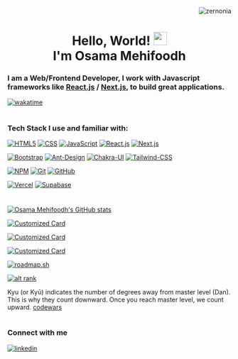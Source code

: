 <p align="right"> <img src="https://komarev.com/ghpvc/?username=osdroidi&label=Profile%20views&color=0e75b6&style=flat" alt="zernonia" /> </p>

<h1 align="center">Hello, World! <img src="https://raw.githubusercontent.com/MartinHeinz/MartinHeinz/master/wave.gif" width="30px"><br>I'm Osama Mehifoodh</h1>

### I am a Web/Frontend Developer, I work with Javascript frameworks like [React.js](https://beta.reactjs.org/) / [Next.js](https://nextjs.org/), to build great applications.

[![wakatime](https://wakatime.com/badge/user/4ca5fb80-dcbc-457c-97b7-3093e097276e.svg)](https://wakatime.com/@4ca5fb80-dcbc-457c-97b7-3093e097276e)
#
### Tech Stack I use and familiar with:

[![HTML5](https://img.shields.io/badge/html5-%23E34F26.svg?style=for-the-badge&logo=html5&logoColor=white)](https://developer.mozilla.org/en-US/docs/Web/HTML)
[![CSS](https://img.shields.io/badge/css3-%231572B6.svg?style=for-the-badge&logo=css3&logoColor=white)](https://developer.mozilla.org/en-US/docs/Web/CSS)
[![JavaScript](https://img.shields.io/badge/JavaScript-yellow?style=for-the-badge&logo=javascript&logoColor=white)](https://developer.mozilla.org/en-US/docs/Web/JavaScript)
[![React.js](https://img.shields.io/badge/react-%2320232a.svg?style=for-the-badge&logo=react&logoColor=white)](https://beta.reactjs.org/)
[![Next.js](https://img.shields.io/badge/Next.js-000000.svg?style=for-the-badge&logo=nextdotjs&logoColor=white)](https://nextjs.org/)

[![Bootstrap](https://img.shields.io/badge/bootstrap-%23563D7C.svg?style=for-the-badge&logo=bootstrap&logoColor=white)](https://getbootstrap.com/)
[![Ant-Design](https://img.shields.io/badge/Ant%20Design-0170FE.svg?style=for-the-badge&logo=Ant-Design&logoColor=white)](https://ant.design/)
[![Chakra-UI](https://img.shields.io/badge/Chakra%20UI-319795.svg?style=for-the-badge&logo=Chakra-UI&logoColor=white)](https://chakra-ui.com/)
[![Tailwind-CSS](https://img.shields.io/badge/Tailwind%20CSS-06B6D4.svg?style=for-the-badge&logo=Tailwind-CSS&logoColor=white)](https://tailwindcss.com/)

[![NPM](https://img.shields.io/badge/NPM-ffffff.svg?style=for-the-badge&logo=npm)](https://docs.npmjs.com/)
[![Git](https://img.shields.io/badge/git-ffffff.svg?style=for-the-badge&logo=git)](https://git-scm.com/doc)
[![GitHub](https://img.shields.io/badge/github-ffffff.svg?style=for-the-badge&logo=github&logoColor=%23000000)](https://github.com/OsDroidi/)

[![Vercel](https://img.shields.io/badge/vercel-%23000000.svg?style=for-the-badge&logo=vercel&logoColor=white)](https://vercel.com/)
[![Supabase](https://img.shields.io/badge/Supabase-3ECF8E?style=for-the-badge&logo=supabase&logoColor=white)](https://supabase.com/)

#
[![Osama Mehifoodh's GitHub stats](https://awesome-github-stats.azurewebsites.net/user-stats/osdroidi?cardType=level&theme=react)](https://github.com/OsDroidi/)

[![Customized Card](https://github-readme-stats.vercel.app/api/pin?username=osdroidi&repo=simple-e-commerce-react-js&title_color=fff&icon_color=f9f9f9&text_color=9f9f9f&bg_color=151515&show_owner=true)](https://github.com/OsDroidi/simple-e-commerce-react-js)

[![Customized Card](https://github-readme-stats.vercel.app/api/pin?username=osdroidi&repo=case-converter-pro&title_color=fff&icon_color=f9f9f9&text_color=9f9f9f&bg_color=151515&show_owner=true)](https://github.com/OsDroidi/case-converter-pro)

[![Customized Card](https://github-readme-stats.vercel.app/api/pin?username=osdroidi&repo=react-landing-page&title_color=fff&icon_color=f9f9f9&text_color=9f9f9f&bg_color=151515&show_owner=true)](https://github.com/OsDroidi/react-landing-page)

[![roadmap.sh](https://api.roadmap.sh/v1-badge/wide/65732f985145316d25d63473?variant=dark&roadmaps=backend%2Cfull-stack%2Cfrontend%2Cnodejs)](https://roadmap.sh)

[![alt rank](https://www.codewars.com/users/OsDroidi/badges/large)](https://www.codewars.com/users/OsDroidi/stats)

Kyu (or Kyū) indicates the number of degrees away from master level (Dan). This is why they count downward. Once you reach master level, we count upward.
[codewars](https://docs.codewars.com/gamification/ranks#required-score)
#

### Connect with me

[![linkedin](https://img.shields.io/badge/linkedin-00a0dc?style=for-the-badge&logo=linkedin&logoColor=white)](https://www.linkedin.com/in/osdroidi)
